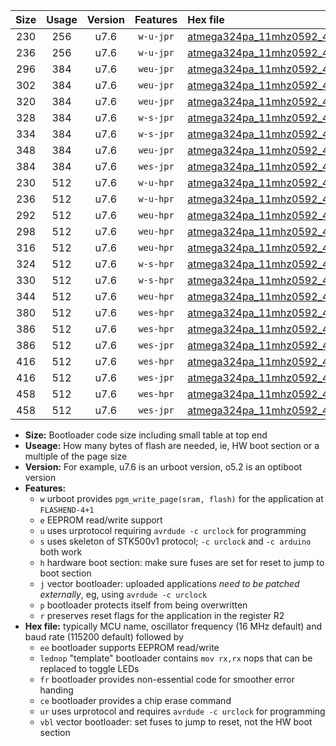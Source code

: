 |Size|Usage|Version|Features|Hex file|
|:-:|:-:|:-:|:-:|:--|
|230|256|u7.6|`w-u-jpr`|[atmega324pa_11mhz0592_460800bps_ur_vbl.hex](https://raw.githubusercontent.com/stefanrueger/urboot/main/atmega324pa_11mhz0592_460800bps_ur_vbl.hex)|
|236|256|u7.6|`w-u-jpr`|[atmega324pa_11mhz0592_460800bps_lednop_ur_vbl.hex](https://raw.githubusercontent.com/stefanrueger/urboot/main/atmega324pa_11mhz0592_460800bps_lednop_ur_vbl.hex)|
|296|384|u7.6|`weu-jpr`|[atmega324pa_11mhz0592_460800bps_ee_ur_vbl.hex](https://raw.githubusercontent.com/stefanrueger/urboot/main/atmega324pa_11mhz0592_460800bps_ee_ur_vbl.hex)|
|302|384|u7.6|`weu-jpr`|[atmega324pa_11mhz0592_460800bps_ee_lednop_ur_vbl.hex](https://raw.githubusercontent.com/stefanrueger/urboot/main/atmega324pa_11mhz0592_460800bps_ee_lednop_ur_vbl.hex)|
|320|384|u7.6|`weu-jpr`|[atmega324pa_11mhz0592_460800bps_ee_lednop_fr_ur_vbl.hex](https://raw.githubusercontent.com/stefanrueger/urboot/main/atmega324pa_11mhz0592_460800bps_ee_lednop_fr_ur_vbl.hex)|
|328|384|u7.6|`w-s-jpr`|[atmega324pa_11mhz0592_460800bps_vbl.hex](https://raw.githubusercontent.com/stefanrueger/urboot/main/atmega324pa_11mhz0592_460800bps_vbl.hex)|
|334|384|u7.6|`w-s-jpr`|[atmega324pa_11mhz0592_460800bps_lednop_vbl.hex](https://raw.githubusercontent.com/stefanrueger/urboot/main/atmega324pa_11mhz0592_460800bps_lednop_vbl.hex)|
|348|384|u7.6|`weu-jpr`|[atmega324pa_11mhz0592_460800bps_ee_lednop_fr_ce_ur_vbl.hex](https://raw.githubusercontent.com/stefanrueger/urboot/main/atmega324pa_11mhz0592_460800bps_ee_lednop_fr_ce_ur_vbl.hex)|
|384|384|u7.6|`wes-jpr`|[atmega324pa_11mhz0592_460800bps_ee_vbl.hex](https://raw.githubusercontent.com/stefanrueger/urboot/main/atmega324pa_11mhz0592_460800bps_ee_vbl.hex)|
|230|512|u7.6|`w-u-hpr`|[atmega324pa_11mhz0592_460800bps_ur.hex](https://raw.githubusercontent.com/stefanrueger/urboot/main/atmega324pa_11mhz0592_460800bps_ur.hex)|
|236|512|u7.6|`w-u-hpr`|[atmega324pa_11mhz0592_460800bps_lednop_ur.hex](https://raw.githubusercontent.com/stefanrueger/urboot/main/atmega324pa_11mhz0592_460800bps_lednop_ur.hex)|
|292|512|u7.6|`weu-hpr`|[atmega324pa_11mhz0592_460800bps_ee_ur.hex](https://raw.githubusercontent.com/stefanrueger/urboot/main/atmega324pa_11mhz0592_460800bps_ee_ur.hex)|
|298|512|u7.6|`weu-hpr`|[atmega324pa_11mhz0592_460800bps_ee_lednop_ur.hex](https://raw.githubusercontent.com/stefanrueger/urboot/main/atmega324pa_11mhz0592_460800bps_ee_lednop_ur.hex)|
|316|512|u7.6|`weu-hpr`|[atmega324pa_11mhz0592_460800bps_ee_lednop_fr_ur.hex](https://raw.githubusercontent.com/stefanrueger/urboot/main/atmega324pa_11mhz0592_460800bps_ee_lednop_fr_ur.hex)|
|324|512|u7.6|`w-s-hpr`|[atmega324pa_11mhz0592_460800bps.hex](https://raw.githubusercontent.com/stefanrueger/urboot/main/atmega324pa_11mhz0592_460800bps.hex)|
|330|512|u7.6|`w-s-hpr`|[atmega324pa_11mhz0592_460800bps_lednop.hex](https://raw.githubusercontent.com/stefanrueger/urboot/main/atmega324pa_11mhz0592_460800bps_lednop.hex)|
|344|512|u7.6|`weu-hpr`|[atmega324pa_11mhz0592_460800bps_ee_lednop_fr_ce_ur.hex](https://raw.githubusercontent.com/stefanrueger/urboot/main/atmega324pa_11mhz0592_460800bps_ee_lednop_fr_ce_ur.hex)|
|380|512|u7.6|`wes-hpr`|[atmega324pa_11mhz0592_460800bps_ee.hex](https://raw.githubusercontent.com/stefanrueger/urboot/main/atmega324pa_11mhz0592_460800bps_ee.hex)|
|386|512|u7.6|`wes-hpr`|[atmega324pa_11mhz0592_460800bps_ee_lednop.hex](https://raw.githubusercontent.com/stefanrueger/urboot/main/atmega324pa_11mhz0592_460800bps_ee_lednop.hex)|
|386|512|u7.6|`wes-jpr`|[atmega324pa_11mhz0592_460800bps_ee_lednop_vbl.hex](https://raw.githubusercontent.com/stefanrueger/urboot/main/atmega324pa_11mhz0592_460800bps_ee_lednop_vbl.hex)|
|416|512|u7.6|`wes-hpr`|[atmega324pa_11mhz0592_460800bps_ee_lednop_fr.hex](https://raw.githubusercontent.com/stefanrueger/urboot/main/atmega324pa_11mhz0592_460800bps_ee_lednop_fr.hex)|
|416|512|u7.6|`wes-jpr`|[atmega324pa_11mhz0592_460800bps_ee_lednop_fr_vbl.hex](https://raw.githubusercontent.com/stefanrueger/urboot/main/atmega324pa_11mhz0592_460800bps_ee_lednop_fr_vbl.hex)|
|458|512|u7.6|`wes-hpr`|[atmega324pa_11mhz0592_460800bps_ee_lednop_fr_ce.hex](https://raw.githubusercontent.com/stefanrueger/urboot/main/atmega324pa_11mhz0592_460800bps_ee_lednop_fr_ce.hex)|
|458|512|u7.6|`wes-jpr`|[atmega324pa_11mhz0592_460800bps_ee_lednop_fr_ce_vbl.hex](https://raw.githubusercontent.com/stefanrueger/urboot/main/atmega324pa_11mhz0592_460800bps_ee_lednop_fr_ce_vbl.hex)|

- **Size:** Bootloader code size including small table at top end
- **Useage:** How many bytes of flash are needed, ie, HW boot section or a multiple of the page size
- **Version:** For example, u7.6 is an urboot version, o5.2 is an optiboot version
- **Features:**
  + `w` urboot provides `pgm_write_page(sram, flash)` for the application at `FLASHEND-4+1`
  + `e` EEPROM read/write support
  + `u` uses urprotocol requiring `avrdude -c urclock` for programming
  + `s` uses skeleton of STK500v1 protocol; `-c urclock` and `-c arduino` both work
  + `h` hardware boot section: make sure fuses are set for reset to jump to boot section
  + `j` vector bootloader: uploaded applications *need to be patched externally*, eg, using `avrdude -c urclock`
  + `p` bootloader protects itself from being overwritten
  + `r` preserves reset flags for the application in the register R2
- **Hex file:** typically MCU name, oscillator frequency (16 MHz default) and baud rate (115200 default) followed by
  + `ee` bootloader supports EEPROM read/write
  + `lednop` "template" bootloader contains `mov rx,rx` nops that can be replaced to toggle LEDs
  + `fr` bootloader provides non-essential code for smoother error handing
  + `ce` bootloader provides a chip erase command
  + `ur` uses urprotocol and requires `avrdude -c urclock` for programming
  + `vbl` vector bootloader: set fuses to jump to reset, not the HW boot section
